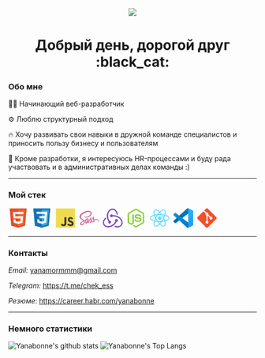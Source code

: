 <div align="center">
  <img src="https://media.giphy.com/media/L1R1tvI9svkIWwpVYr/giphy.gif" height="200"/>
</div>

<h1 align="center">Добрый день, дорогой друг :black_cat:</h1>

### Обо мне

:woman_technologist: Начинающий веб-разработчик

:gear: Люблю структурный подход

:fire: Хочу развивать свои навыки в дружной команде специалистов и приносить пользу бизнесу и пользователям

:two_women_holding_hands: Кроме разработки, я интересуюсь HR-процессами и буду рада участвовать и в административных делах команды :)

----

### Мой стек

<div>
  <img src="https://github.com/devicons/devicon/blob/master/icons/html5/html5-original.svg" title="HTML5" alt="HTML5" width="40" height="40"/>&nbsp;
  <img src="https://github.com/devicons/devicon/blob/master/icons/css3/css3-original.svg" title="CSS3" alt="CSS3" width="40" height="40"/>&nbsp;
  <img src="https://github.com/devicons/devicon/blob/master/icons/javascript/javascript-original.svg" title="JS" alt="JS" width="40" height="40"/>&nbsp;
  <img src="https://github.com/devicons/devicon/blob/master/icons/sass/sass-original.svg" title="SASS" alt="SASS" width="40" height="40"/>&nbsp;
  <img src="https://github.com/devicons/devicon/blob/master/icons/redux/redux-original.svg" title="Redux" alt="Redux" width="40" height="40"/>&nbsp;
  <img src="https://github.com/devicons/devicon/blob/master/icons/nodejs/nodejs-original.svg" title="NodeJS" alt="NodeJS" width="40" height="40"/>&nbsp;
  <img src="https://github.com/devicons/devicon/blob/master/icons/react/react-original.svg" title="React" alt="React" width="40" height="40"/>&nbsp;
  <img src="https://github.com/devicons/devicon/blob/master/icons/vscode/vscode-original.svg" title="VSCode" alt="VSCode" width="40" height="40"/>&nbsp;
  <img src="https://github.com/devicons/devicon/blob/master/icons/git/git-original.svg" title="Git" alt="Git" width="40" height="40"/>&nbsp;
  <!--   <img src="https://github.com/devicons/devicon/blob/master/icons/typescript/typescript-original.svg" title="TS" alt="TS" width="40" height="40"/>&nbsp; -->
</div>

----

### Контакты

*Email:* yanamormmm@gmail.com

*Telegram:* https://t.me/chek_ess

*Резюме*: https://career.habr.com/yanabonne

----

### Немного статистики

![Yanabonne's github stats](https://github-readme-stats.vercel.app/api?username=yanabonne&theme=material-palenight&layout=compact)
![Yanabonne's Top Langs](https://github-readme-stats.vercel.app/api/top-langs/?username=yanabonne&theme=material-palenight&layout=compact)
